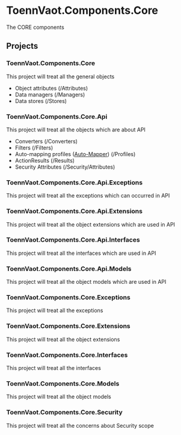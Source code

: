 # ToennVaot.Components.Core
The CORE components

## Projects

### ToennVaot.Components.Core
This project will treat all the general objects
- Object attributes (/Attributes)
- Data managers (/Managers)
- Data stores (/Stores)

### ToennVaot.Components.Core.Api
This project will treat all the objects which are about API
- Converters (/Converters)
- Filters (/Filters)
- Auto-mapping profiles ([Auto-Mapper](https://github.com/AutoMapper/AutoMapper)) (/Profiles)
- ActionResults (/Results)
- Security Attributes (/Security/Attributes)

### ToennVaot.Components.Core.Api.Exceptions
This project will treat all the exceptions which can occurred in API

### ToennVaot.Components.Core.Api.Extensions
This project will treat all the object extensions which are used in API

### ToennVaot.Components.Core.Api.Interfaces
This project will treat all the interfaces which are used in API

### ToennVaot.Components.Core.Api.Models
This project will treat all the object models which are used in API

### ToennVaot.Components.Core.Exceptions
This project will treat all the exceptions

### ToennVaot.Components.Core.Extensions
This project will treat all the object extensions

### ToennVaot.Components.Core.Interfaces
This project will treat all the interfaces

### ToennVaot.Components.Core.Models
This project will treat all the object models

### ToennVaot.Components.Core.Security
This project will treat all the concerns about Security scope